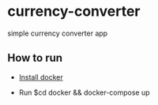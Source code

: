 # currency-converter

simple currency converter app

## How to run

- [Install docker](https://www.docker.com/products/docker-desktop)

- Run $cd docker && docker-compose up
